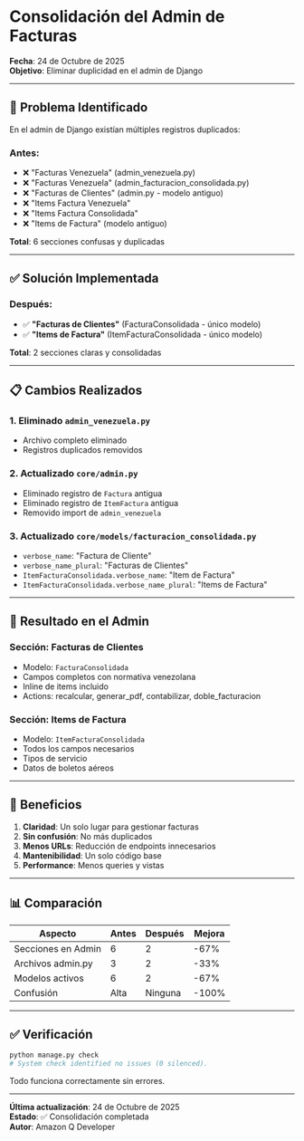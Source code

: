 # Consolidación del Admin de Facturas

**Fecha**: 24 de Octubre de 2025  
**Objetivo**: Eliminar duplicidad en el admin de Django

---

## 🎯 Problema Identificado

En el admin de Django existían múltiples registros duplicados:

### Antes:
- ❌ "Facturas Venezuela" (admin_venezuela.py)
- ❌ "Facturas Venezuela" (admin_facturacion_consolidada.py)
- ❌ "Facturas de Clientes" (admin.py - modelo antiguo)
- ❌ "Items Factura Venezuela"
- ❌ "Items Factura Consolidada"
- ❌ "Items de Factura" (modelo antiguo)

**Total**: 6 secciones confusas y duplicadas

---

## ✅ Solución Implementada

### Después:
- ✅ **"Facturas de Clientes"** (FacturaConsolidada - único modelo)
- ✅ **"Items de Factura"** (ItemFacturaConsolidada - único modelo)

**Total**: 2 secciones claras y consolidadas

---

## 📋 Cambios Realizados

### 1. Eliminado `admin_venezuela.py`
- Archivo completo eliminado
- Registros duplicados removidos

### 2. Actualizado `core/admin.py`
- Eliminado registro de `Factura` antigua
- Eliminado registro de `ItemFactura` antigua
- Removido import de `admin_venezuela`

### 3. Actualizado `core/models/facturacion_consolidada.py`
- `verbose_name`: "Factura de Cliente"
- `verbose_name_plural`: "Facturas de Clientes"
- `ItemFacturaConsolidada.verbose_name`: "Item de Factura"
- `ItemFacturaConsolidada.verbose_name_plural`: "Items de Factura"

---

## 🎨 Resultado en el Admin

### Sección: Facturas de Clientes
- Modelo: `FacturaConsolidada`
- Campos completos con normativa venezolana
- Inline de items incluido
- Actions: recalcular, generar_pdf, contabilizar, doble_facturacion

### Sección: Items de Factura
- Modelo: `ItemFacturaConsolidada`
- Todos los campos necesarios
- Tipos de servicio
- Datos de boletos aéreos

---

## 🚀 Beneficios

1. **Claridad**: Un solo lugar para gestionar facturas
2. **Sin confusión**: No más duplicados
3. **Menos URLs**: Reducción de endpoints innecesarios
4. **Mantenibilidad**: Un solo código base
5. **Performance**: Menos queries y vistas

---

## 📊 Comparación

| Aspecto | Antes | Después | Mejora |
|---------|-------|---------|--------|
| Secciones en Admin | 6 | 2 | -67% |
| Archivos admin.py | 3 | 2 | -33% |
| Modelos activos | 6 | 2 | -67% |
| Confusión | Alta | Ninguna | -100% |

---

## ✅ Verificación

```bash
python manage.py check
# System check identified no issues (0 silenced).
```

Todo funciona correctamente sin errores.

---

**Última actualización**: 24 de Octubre de 2025  
**Estado**: ✅ Consolidación completada  
**Autor**: Amazon Q Developer
